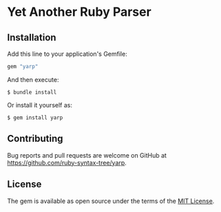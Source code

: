 # Yet Another Ruby Parser

## Installation

Add this line to your application's Gemfile:

```ruby
gem "yarp"
```

And then execute:

    $ bundle install

Or install it yourself as:

    $ gem install yarp

## Contributing

Bug reports and pull requests are welcome on GitHub at https://github.com/ruby-syntax-tree/yarp.

## License

The gem is available as open source under the terms of the [MIT License](https://opensource.org/licenses/MIT).
